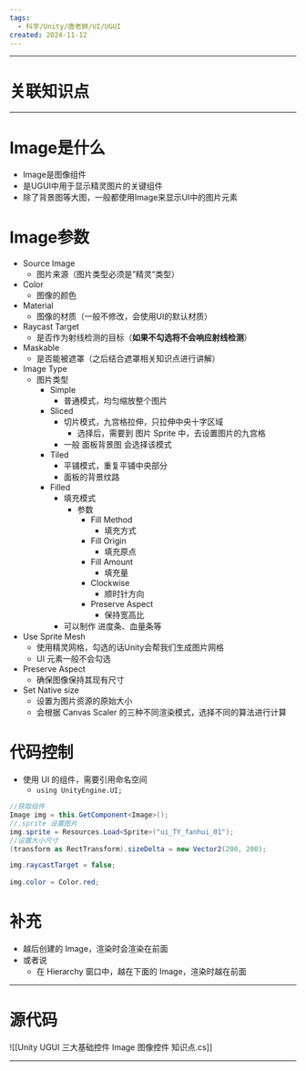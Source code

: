 ```yaml
---
tags:
  - 科学/Unity/唐老狮/UI/UGUI
created: 2024-11-12
---
```


---
# 关联知识点



---
# Image是什么

- Image是图像组件  
- 是UGUI中用于显示精灵图片的关键组件  
- 除了背景图等大图，一般都使用Image来显示UI中的图片元素
# Image参数

- Source lmage
	- 图片来源（图片类型必须是”精灵“类型）
- Color
	- 图像的颜色
- Material
	- 图像的材质（一般不修改，会使用UI的默认材质）
- Raycast Target
	- 是否作为射线检测的目标（**如果不勾选将不会响应射线检测**）
- Maskable
	- 是否能被遮罩（之后结合遮罩相关知识点进行讲解）
- Image Type
	- 图片类型
		- Simple
			- 普通模式，均匀缩放整个图片
		- Sliced
			- 切片模式，九宫格拉伸，只拉伸中央十字区域
				- 选择后，需要到 图片 Sprite 中，去设置图片的九宫格
			- 一般 面板背景图 会选择该模式 
		- Tiled
			- 平铺模式，重复平铺中央部分
			- 面板的背景纹路
		- Filled
			- 填充模式
				- 参数
					- Fill Method
						- 填充方式
					- Fill Origin
						- 填充原点
					- Fill Amount
						- 填充量
					- Clockwise
						- 顺时针方向
					- Preserve Aspect
						- 保持宽高比
			- 可以制作 进度条、血量条等
- Use Sprite Mesh
	- 使用精灵网格，勾选的话Unity会帮我们生成图片网格
	- UI 元素一般不会勾选
- Preserve Aspect
	- 确保图像保持其现有尺寸
- Set Native size
	- 设置为图片资源的原始大小
	- 会根据 Canvas Scaler 的三种不同渲染模式，选择不同的算法进行计算
# 代码控制

- 使用 UI 的组件，需要引用命名空间
	- `using UnityEngine.UI;`

```C#
//获取组件
Image img = this.GetComponent<Image>();  
//.sprite 设置图片
img.sprite = Resources.Load<Sprite>("ui_TY_fanhui_01");  
//设置大小尺寸
(transform as RectTransform).sizeDelta = new Vector2(200, 200);  

img.raycastTarget = false;  
  
img.color = Color.red;
```
# 补充

- 越后创建的 Image，渲染时会渲染在前面
- 或者说
	- 在 Hierarchy 窗口中，越在下面的 Image，渲染时越在前面

---
# 源代码

![[Unity UGUI 三大基础控件 Image 图像控件 知识点.cs]]

---